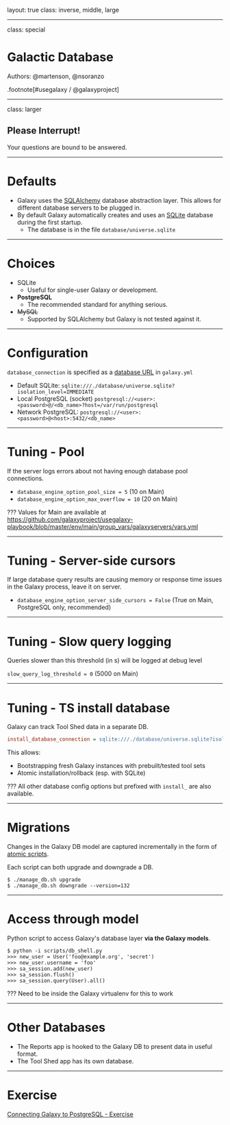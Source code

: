 layout: true
class: inverse, middle, large

---
class: special
# Galactic Database

Authors: @martenson, @nsoranzo

.footnote[\#usegalaxy / @galaxyproject]

---
class: larger

## Please Interrupt!
Your questions are bound to be answered.

---
# Defaults

* Galaxy uses the [SQLAlchemy](http://www.sqlalchemy.org/) database abstraction layer. This allows for different database servers to be plugged in.
* By default Galaxy automatically creates and uses an [SQLite](https://sqlite.org/) database during the first startup.
  * The database is in the file `database/universe.sqlite`

---
# Choices

* SQLite
  * Useful for single-user Galaxy or development.
* **PostgreSQL**
  * The recommended standard for anything serious.
* ~~MySQL~~
  * Supported by SQLAlchemy but Galaxy is not tested against it.

---
# Configuration

`database_connection` is specified as a [database URL](http://docs.sqlalchemy.org/en/latest/core/engines.html#database-urls) in `galaxy.yml`
  * Default SQLite: `sqlite:///./database/universe.sqlite?isolation_level=IMMEDIATE`
  * Local PostgreSQL (socket) `postgresql://<user>:<password>@/<db_name>?host=/var/run/postgresql`
  * Network PostgreSQL: `postgresql://<user>:<password>@<host>:5432/<db_name>`

---
# Tuning - Pool

If the server logs errors about not having enough database pool connections.
* `database_engine_option_pool_size = 5` (10 on Main)
* `database_engine_option_max_overflow = 10` (20 on Main)

???
Values for Main are available at https://github.com/galaxyproject/usegalaxy-playbook/blob/master/env/main/group_vars/galaxyservers/vars.yml

---
# Tuning - Server-side cursors

If large database query results are causing memory or response time issues in the Galaxy process, leave it on server.
* `database_engine_option_server_side_cursors = False` (True on Main, PostgreSQL only, recommended)

---
# Tuning - Slow query logging

Queries slower than this threshold (in s) will be logged at debug level

`slow_query_log_threshold = 0` (5000 on Main)

---
# Tuning - TS install database

Galaxy can track Tool Shed data in a separate DB.

```ini
install_database_connection = sqlite:///./database/universe.sqlite?isolation_level=IMMEDIATE
```

This allows:
* Bootstrapping fresh Galaxy instances with prebuilt/tested tool sets
* Atomic installation/rollback (esp. with SQLite)

???
All other database config options but prefixed with `install_` are also available.

---
# Migrations

Changes in the Galaxy DB model are captured incrementally in the form of [atomic scripts](https://github.com/galaxyproject/galaxy/tree/dev/lib/galaxy/model/migrate/versions).

Each script can both upgrade and downgrade a DB.

```console
$ ./manage_db.sh upgrade
$ ./manage_db.sh downgrade --version=132
```

---
# Access through model

Python script to access Galaxy's database layer **via the Galaxy models**.

```console
$ python -i scripts/db_shell.py
>>> new_user = User('foo@example.org', 'secret')
>>> new_user.username = 'foo'
>>> sa_session.add(new_user)
>>> sa_session.flush()
>>> sa_session.query(User).all()
```

???
Need to be inside the Galaxy virtualenv for this to work

---
# Other Databases

* The Reports app is hooked to the Galaxy DB to present data in useful format.
* The Tool Shed app has its own database.

---
# Exercise

[Connecting Galaxy to PostgreSQL - Exercise](https://github.com/galaxyproject/dagobah-training/blob/2018-gccbosc/sessions/03-production-basics/ex2-postgres.md)
